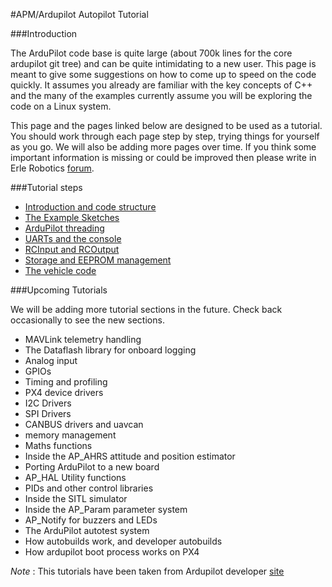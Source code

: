 #APM/Ardupilot Autopilot Tutorial

###Introduction

The ArduPilot code base is quite large (about 700k lines for the core ardupilot git tree) and can be quite intimidating to a new user. This page is meant to give some suggestions on how to come up to speed on the code quickly. It assumes you already are familiar with the key concepts of C++ and the many of the examples currently assume you will be exploring the code on a Linux system.

This page and the pages linked below are designed to be used as a tutorial. You should work through each page step by step, trying things for yourself as you go. We will also be adding more pages over time.
If you think some important information is missing or could be improved then please write in Erle Robotics [forum](http://forum.erlerobotics.com/). 

###Tutorial steps

* [Introduction and code structure](learning_ardupilot.md)
* [The Example Sketches](ardupilot_examples.md)
* [ArduPilot threading](threading.md)
* [UARTs and the console](uart_console.md)
* [RCInput and RCOutput](rc.md)
* [Storage and EEPROM management]()
* [ The vehicle code]()

###Upcoming Tutorials

We will be adding more tutorial sections in the future. Check back occasionally to see the new sections.

* MAVLink telemetry handling
* The Dataflash library for onboard logging
* Analog input
* GPIOs
* Timing and profiling
* PX4 device drivers
* I2C Drivers
* SPI Drivers
* CANBUS drivers and uavcan
* memory management
* Maths functions
* Inside the AP_AHRS attitude and position estimator
* Porting ArduPilot to a new board
* AP_HAL Utility functions
* PIDs and other control libraries
* Inside the SITL simulator
* Inside the AP_Param parameter system
* AP_Notify for buzzers and LEDs
* The ArduPilot autotest system
* How autobuilds work, and developer autobuilds
* How ardupilot boot process works on PX4

*Note* : This tutorials have been taken from Ardupilot developer [site](http://dev.ardupilot.com/)
    
    
    
    
    
    
   




